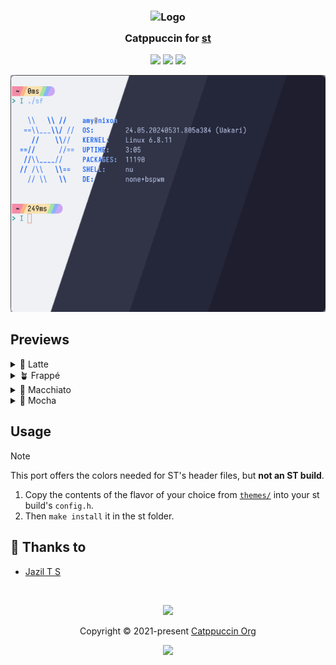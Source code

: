 <h3 align="center">
	<img src="https://raw.githubusercontent.com/catppuccin/catppuccin/main/assets/logos/exports/1544x1544_circle.png" width="100" alt="Logo"/><br/>
	<img src="https://raw.githubusercontent.com/catppuccin/catppuccin/main/assets/misc/transparent.png" height="30" width="0px"/>
	Catppuccin for <a href="https://st.suckless.org/">st</a>
	<img src="https://raw.githubusercontent.com/catppuccin/catppuccin/main/assets/misc/transparent.png" height="30" width="0px"/>
</h3>

<p align="center">
    <a href="https://github.com/catppuccin/st/stargazers"><img src="https://img.shields.io/github/stars/catppuccin/st?colorA=363a4f&colorB=b7bdf8&style=for-the-badge"></a>
    <a href="https://github.com/catppuccin/st/issues"><img src="https://img.shields.io/github/issues/catppuccin/st?colorA=363a4f&colorB=f5a97f&style=for-the-badge"></a>
    <a href="https://github.com/catppuccin/st/contributors"><img src="https://img.shields.io/github/contributors/catppuccin/st?colorA=363a4f&colorB=a6da95&style=for-the-badge"></a>
</p>

<p align="center">
  <img src="assets/preview.webp"/>
</p>

## Previews

<details>
<summary>🌻 Latte</summary>
<img src="assets/latte.webp"/>
</details>
<details>
<summary>🪴 Frappé</summary>
<img src="assets/frappe.webp"/>
</details>
<details>
<summary>🌺 Macchiato</summary>
<img src="assets/macchiato.webp"/>
</details>
<details>
<summary>🌿 Mocha</summary>
<img src="assets/mocha.webp"/>
</details>

## Usage

> [!NOTE]
> This port offers the colors needed for ST's header files, but **not an ST build**.

1. Copy the contents of the flavor of your choice from [`themes/`](./themes/) into your st build's `config.h`.
2. Then `make install` it in the st folder.

## 💝 Thanks to

- [Jazil T S](https://github.com/tsjazil)

&nbsp;

<p align="center"><img src="https://raw.githubusercontent.com/catppuccin/catppuccin/main/assets/footers/gray0_ctp_on_line.svg?sanitize=true" /></p>
<p align="center">Copyright &copy; 2021-present <a href="https://github.com/catppuccin" target="_blank">Catppuccin Org</a>
<p align="center"><a href="https://github.com/catppuccin/catppuccin/blob/main/LICENSE"><img src="https://img.shields.io/static/v1.svg?style=for-the-badge&label=License&message=MIT&logoColor=d9e0ee&colorA=363a4f&colorB=b7bdf8"/></a></p>
